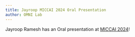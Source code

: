 ```yaml
---
title: Jayroop MICCAI 2024 Oral Presentation
author: OMNI Lab
---
```


Jayroop Ramesh has an Oral presentation at [MICCAI 2024](https://link.springer.com/chapter/10.1007/978-3-031-72378-0_39)!
